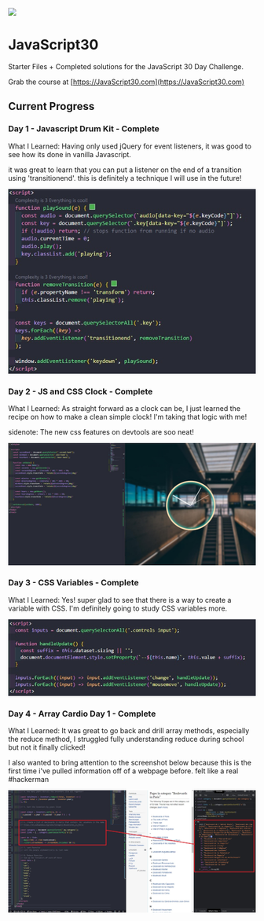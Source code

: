 ﻿![](https://javascript30.com/images/JS3-social-share.png)

# JavaScript30

Starter Files + Completed solutions for the JavaScript 30 Day Challenge.

Grab the course at [https://JavaScript30.com](https://JavaScript30.com)

## Current Progress

### Day 1 - Javascript Drum Kit - Complete
What I Learned: Having only used jQuery for event listeners, it was good to see how its done in vanilla Javascript.

it was great to learn that you can put a listener on the end of a transition using 'transitionend'. this is definitely a technique I will use in the future!

![alt text](https://github.com/adamfigueroa/JavaScript30/blob/main/Images/day-1-snippet.jpg?raw=true)

### Day 2 - JS and CSS Clock - Complete
What I Learned: As straight forward as a clock can be, I just learned the recipe on how to make a clean simple clock! I'm taking that logic with me!

sidenote: The new css features on devtools are soo neat!  

![alt text](https://github.com/adamfigueroa/JavaScript30/blob/main/Images/day-2-snippet.jpg?raw=true)

### Day 3 - CSS Variables - Complete
What I Learned: Yes! super glad to see that there is a way to create a variable with CSS. I'm definitely going to study CSS variables more.

![alt text](https://github.com/adamfigueroa/JavaScript30/blob/main/Images/day-3-snippet.jpg?raw=true)

### Day 4 - Array Cardio Day 1 - Complete
What I Learned: It was great to go back and drill array methods, especially the reduce method, I struggled fully understanding reduce during school but not it finally clicked!

I also wanted to bring attention to the screenshot below because this is the first time i've pulled information off of a webpage before. felt like a real #hackerman

![alt text](https://github.com/adamfigueroa/JavaScript30/blob/main/Images/day-4-snippet.jpg?raw=true)